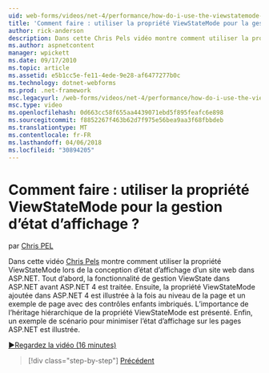 ```yaml
---
uid: web-forms/videos/net-4/performance/how-do-i-use-the-viewstatemode-property-for-managing-viewstate
title: 'Comment faire : utiliser la propriété ViewStateMode pour la gestion d’état d’affichage ? | Microsoft Docs'
author: rick-anderson
description: Dans cette Chris Pels vidéo montre comment utiliser la propriété ViewStateMode lors de la conception d’état d’affichage d’un site web dans ASP.NET.
ms.author: aspnetcontent
manager: wpickett
ms.date: 09/17/2010
ms.topic: article
ms.assetid: e5b1cc5e-fe11-4ede-9e28-af6477277b0c
ms.technology: dotnet-webforms
ms.prod: .net-framework
msc.legacyurl: /web-forms/videos/net-4/performance/how-do-i-use-the-viewstatemode-property-for-managing-viewstate
msc.type: video
ms.openlocfilehash: 0d663cc58f655aa4439071ebd5f895feafc6e898
ms.sourcegitcommit: f8852267f463b62d7f975e56bea9aa3f68fbbdeb
ms.translationtype: MT
ms.contentlocale: fr-FR
ms.lasthandoff: 04/06/2018
ms.locfileid: "30894205"
---
```

<a name="how-do-i-use-the-viewstatemode-property-for-managing-viewstate"></a>Comment faire : utiliser la propriété ViewStateMode pour la gestion d’état d’affichage ?
====================
par [Chris PEL](https://twitter.com/chrispels)

Dans cette vidéo [Chris Pels](http://www.idevtech.com) montre comment utiliser la propriété ViewStateMode lors de la conception d’état d’affichage d’un site web dans ASP.NET. Tout d’abord, la fonctionnalité de gestion ViewState dans ASP.NET avant ASP.NET 4 est traitée. Ensuite, la propriété ViewStateMode ajoutée dans ASP.NET 4 est illustrée à la fois au niveau de la page et un exemple de page avec des contrôles enfants imbriqués. L’importance de l’héritage hiérarchique de la propriété ViewStateMode est présenté. Enfin, un exemple de scénario pour minimiser l’état d’affichage sur les pages ASP.NET est illustrée.

[&#9654;Regardez la vidéo (16 minutes)](https://channel9.msdn.com/Blogs/ASP-NET-Site-Videos/how-do-i-use-the-viewstatemode-property-for-managing-viewstate)

> [!div class="step-by-step"]
> [Précédent](aspnet-4-quick-hit-easy-state-compression.md)
